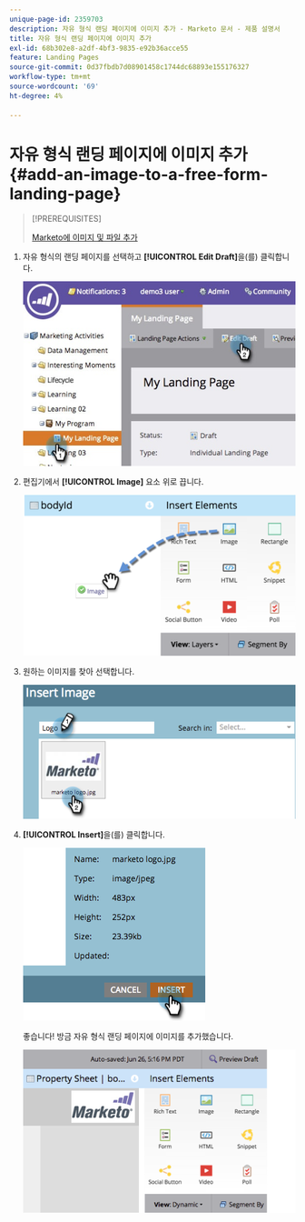 ```yaml
---
unique-page-id: 2359703
description: 자유 형식 랜딩 페이지에 이미지 추가 - Marketo 문서 - 제품 설명서
title: 자유 형식 랜딩 페이지에 이미지 추가
exl-id: 68b302e8-a2df-4bf3-9835-e92b36acce55
feature: Landing Pages
source-git-commit: 0d37fbdb7d08901458c1744dc68893e155176327
workflow-type: tm+mt
source-wordcount: '69'
ht-degree: 4%

---
```


# 자유 형식 랜딩 페이지에 이미지 추가 {#add-an-image-to-a-free-form-landing-page}

>[!PREREQUISITES]
>
>[Marketo에 이미지 및 파일 추가](/help/marketo/product-docs/demand-generation/images-and-files/add-images-and-files-to-marketo.md)

1. 자유 형식의 랜딩 페이지를 선택하고 **[!UICONTROL Edit Draft]**&#x200B;을(를) 클릭합니다.

   ![](assets/landingpageeditdraft.jpg)

1. 편집기에서 **[!UICONTROL Image]** 요소 위로 끕니다.

   ![](assets/image2015-5-21-15-3a38-3a58.png)

1. 원하는 이미지를 찾아 선택합니다.

   ![](assets/image2014-9-16-14-3a35-3a59.png)

1. **[!UICONTROL Insert]**&#x200B;을(를) 클릭합니다.

   ![](assets/image2014-9-16-15-3a3-3a48.png)

   좋습니다! 방금 자유 형식 랜딩 페이지에 이미지를 추가했습니다.

   ![](assets/image2015-5-21-15-3a40-3a11.png)
